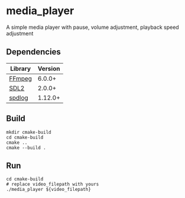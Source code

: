 # media_player

A simple media player with pause, volume adjustment, playback speed adjustment
## Dependencies

| Library                           | Version |
|-----------------------------------|---------|
| [FFmpeg](https://ffmpeg.org/)     | 6.0.0+  |
| [SDL2](https://www.libsdl.org/)   | 2.0.0+  |
| [spdlog](https://github.com/gabime/spdlog) | 1.12.0+ |

## Build
```shell
mkdir cmake-build
cd cmake-build
cmake .. 
cmake --build .
```
## Run
```shell
cd cmake-build
# replace video_filepath with yours
./media_player ${video_filepath}
```